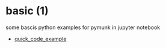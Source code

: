 # basic (1)
some bascis python examples for pymunk in jupyter notebook

+ [quick_code_example](quick_code_example.ipynb)
